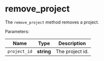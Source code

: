 # remove_project

The `remove_project` method removes a project.

  Parameters:

__Name__ | __Type__ | __Description__
--- | --- | --- | 
`project_id` | __string__ | The project id.


